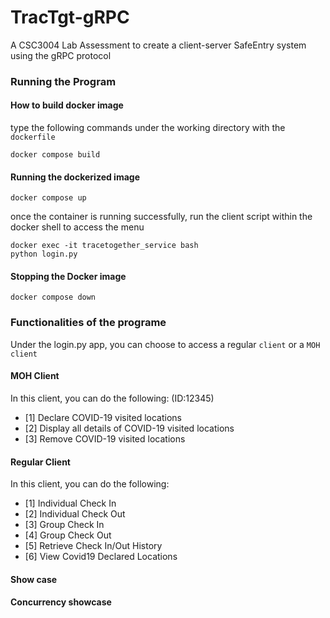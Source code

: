 # TracTgt-gRPC
A CSC3004 Lab Assessment to create a client-server SafeEntry system using the gRPC protocol

### Running the Program

#### How to build docker image
type the following commands under the working directory with the `dockerfile`

```
docker compose build
```

#### Running the dockerized image
```
docker compose up
```
once the container is running successfully, run the client script within the docker shell to access the menu
```
docker exec -it tracetogether_service bash
python login.py
```

#### Stopping the Docker image
```
docker compose down
```
### Functionalities of the programe

Under the login.py app, you can choose to access a regular `client` or a `MOH client`

#### MOH Client
In this client, you can do the following: (ID:12345)
- [1] Declare COVID-19 visited locations
- [2] Display all details of COVID-19 visited locations
- [3] Remove COVID-19 visited locations

#### Regular Client
In this client, you can do the following:
- [1] Individual Check In
- [2] Individual Check Out
- [3] Group Check In
- [4] Group Check Out
- [5] Retrieve Check In/Out History
- [6] View Covid19 Declared Locations

#### Show case

#### Concurrency showcase


